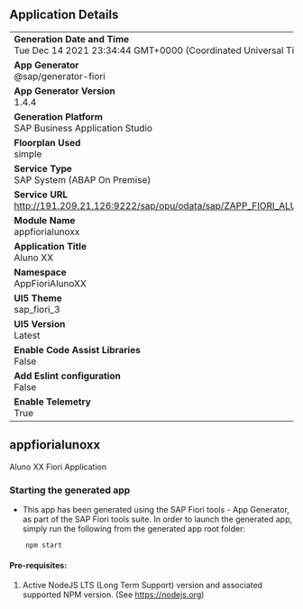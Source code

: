 ## Application Details
|               |
| ------------- |
|**Generation Date and Time**<br>Tue Dec 14 2021 23:34:44 GMT+0000 (Coordinated Universal Time)|
|**App Generator**<br>@sap/generator-fiori|
|**App Generator Version**<br>1.4.4|
|**Generation Platform**<br>SAP Business Application Studio|
|**Floorplan Used**<br>simple|
|**Service Type**<br>SAP System (ABAP On Premise)|
|**Service URL**<br>http://191.209.21.126:9222/sap/opu/odata/sap/ZAPP_FIORI_ALUNOXX_SRV
|**Module Name**<br>appfiorialunoxx|
|**Application Title**<br>Aluno XX|
|**Namespace**<br>AppFioriAlunoXX|
|**UI5 Theme**<br>sap_fiori_3|
|**UI5 Version**<br>Latest|
|**Enable Code Assist Libraries**<br>False|
|**Add Eslint configuration**<br>False|
|**Enable Telemetry**<br>True|

## appfiorialunoxx

Aluno XX Fiori Application

### Starting the generated app

-   This app has been generated using the SAP Fiori tools - App Generator, as part of the SAP Fiori tools suite.  In order to launch the generated app, simply run the following from the generated app root folder:

```
    npm start
```

#### Pre-requisites:

1. Active NodeJS LTS (Long Term Support) version and associated supported NPM version.  (See https://nodejs.org)


